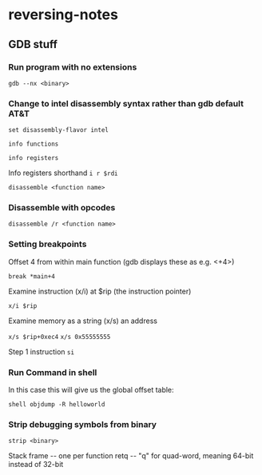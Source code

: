 # reversing-notes

## GDB stuff

### Run program with no extensions
`gdb --nx <binary>`

### Change to intel disassembly syntax rather than gdb default AT&T
`set disassembly-flavor intel`

`info functions`

`info registers`

Info registers shorthand
`i r $rdi`

`disassemble <function name>`

### Disassemble with opcodes
`disassemble /r <function name>`

### Setting breakpoints
Offset 4 from within main function (gdb displays these as e.g. <+4>)

`break *main+4`

Examine instruction (x/i) at $rip (the instruction pointer)

`x/i $rip`

Examine memory as a string (x/s) an address

`x/s $rip+0xec4`
`x/s 0x55555555`

Step 1 instruction
`si`

### Run Command in shell
In this case this will give us the global offset table:

`shell objdump -R helloworld`

### Strip debugging symbols from binary
`strip <binary>`

Stack frame -- one per function
retq -- "q" for quad-word, meaning 64-bit instead of 32-bit
